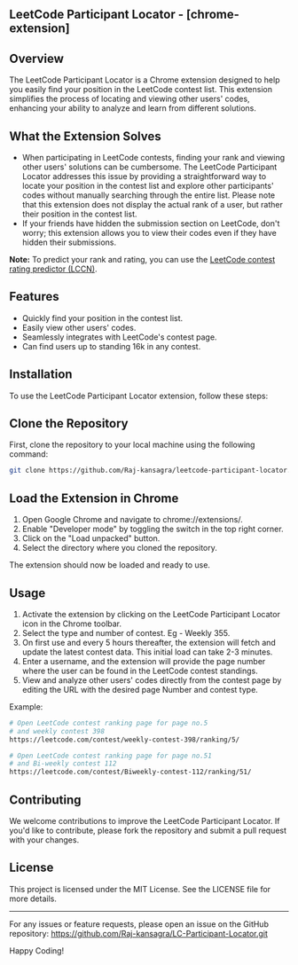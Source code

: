 **LeetCode Participant Locator - [chrome-extension]**
---------------------------------


**Overview**
--------

The LeetCode Participant Locator is a Chrome extension designed to help you easily find your position in the LeetCode contest list. This extension simplifies the process of locating and viewing other users' codes, enhancing your ability to analyze and learn from different solutions.

**What the Extension Solves**
--------------------------

- When participating in LeetCode contests, finding your rank and viewing other users' solutions can be cumbersome. The LeetCode Participant Locator addresses this issue by providing a straightforward way to locate your position in the contest list and explore other participants' codes without manually searching through the entire list. Please note that this extension does not display the actual rank of a user, but rather their position in the contest list.
- If your friends have hidden the submission section on LeetCode, don't worry; this extension allows you to view their codes even if they have hidden their submissions.

**Note:** To predict your rank and rating, you can use the [LeetCode contest rating predictor (LCCN)](https://lccn.lbao.site/).


**Features**
--------

- Quickly find your position in the contest list.
- Easily view other users' codes.
- Seamlessly integrates with LeetCode's contest page.
- Can find users up to standing 16k in any contest.

**Installation**
------------

To use the LeetCode Participant Locator extension, follow these steps:

**Clone the Repository**
---------------------

First, clone the repository to your local machine using the following command:

```bash
git clone https://github.com/Raj-kansagra/leetcode-participant-locator.git
```

**Load the Extension in Chrome**
----------------------------

1. Open Google Chrome and navigate to chrome://extensions/.
2. Enable "Developer mode" by toggling the switch in the top right corner.
3. Click on the "Load unpacked" button.
4. Select the directory where you cloned the repository.

The extension should now be loaded and ready to use.

**Usage**
-----


1. Activate the extension by clicking on the LeetCode Participant Locator icon in the Chrome toolbar.
2. Select the type and number of contest. Eg - Weekly 355.
3. On first use and every 5 hours thereafter, the extension will fetch and update the latest contest data. This initial load can take 2-3 minutes.
4. Enter a username, and the extension will provide the page number where the user can be found in the LeetCode contest standings.
5. View and analyze other users' codes directly from the contest page by editing the URL with the desired page Number and contest type.

Example:
```bash
# Open LeetCode contest ranking page for page no.5
# and weekly contest 398
https://leetcode.com/contest/weekly-contest-398/ranking/5/

# Open LeetCode contest ranking page for page no.51
# and Bi-weekly contest 112
https://leetcode.com/contest/Biweekly-contest-112/ranking/51/
```

**Contributing**
------------

We welcome contributions to improve the LeetCode Participant Locator. If you'd like to contribute, please fork the repository and submit a pull request with your changes.

**License**
-------

This project is licensed under the MIT License. See the LICENSE file for more details.

---

For any issues or feature requests, please open an issue on the GitHub repository: https://github.com/Raj-kansagra/LC-Participant-Locator.git

Happy Coding!
